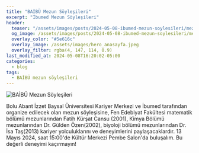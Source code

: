 ```yaml
---
title: "BAİBÜ Mezun Söyleşileri"
excerpt: "İbumed Mezun Söyleşileri"
header:
  teaser: "/assets/images/posts/2024-05-08-ibumed-mezun-soylesileri/mezun-soylesileri.png"
  og_image: /assets/images/posts/2024-05-08-ibumed-mezun-soylesileri/mezun-soylesileri.png
  overlay_color: "#5e616c"
  overlay_image: /assets/images/hero_anasayfa.jpeg
  overlay_filter: rgba(4, 147, 114, 0.9)
last_modified_at: 2024-05-08T16:20:02-05:00
categories:
  - blog
tags:
  - BAİBÜ mezun söyleşileri
---
```


<img src="{{ site.url }}{{ site.baseurl }}/assets/images/posts/2024-05-08-ibumed-mezun-soylesileri/mezun-soylesileri.png" alt="BAİBÜ Mezun Söyleşileri">

Bolu Abant İzzet Baysal Üniversitesi Kariyer Merkezi ve İbumed tarafından organize edilecek olan mezun söyleşisine, Fen Edebiyat Fakültesi matematik bölümü mezunlarından Fatih Kürşat Cansu (2001), Kimya Bölümü mezunlarından Dr. Gülden Özen(2002), biyoloji bölümü mezunlarından Dr. İsa Taş(2013) kariyer yolculuklarını ve deneyimlerini paylaşacaklardır. 13 Mayıs 2024, saat 15:00'de Kültür Merkezi Pembe Salon'da buluşalım. Bu değerli deneyimi kaçırmayın!




